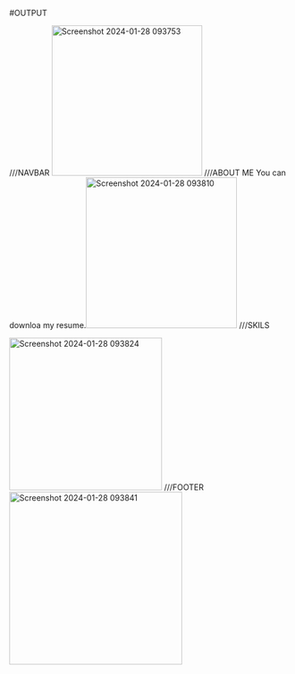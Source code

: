#OUTPUT

///NAVBAR
<img width="269" alt="Screenshot 2024-01-28 093753" src="https://github.com/PranaliRK/PranaliPortfolio/assets/93364124/80848855-53c8-47de-aa62-40ea26ded160">
///ABOUT ME
You can downloa my resume.<img width="270" alt="Screenshot 2024-01-28 093810" src="https://github.com/PranaliRK/PranaliPortfolio/assets/93364124/e490781b-a3da-402c-8395-fb9f3d196f77">
///SKILS

<img width="273" alt="Screenshot 2024-01-28 093824" src="https://github.com/PranaliRK/PranaliPortfolio/assets/93364124/411d2609-e7ee-4d69-813d-84da58285dfb">
///FOOTER

<img width="309" alt="Screenshot 2024-01-28 093841" src="https://github.com/PranaliRK/PranaliPortfolio/assets/93364124/36d18278-82db-466f-a00e-f4ccdbfb8fb3">
